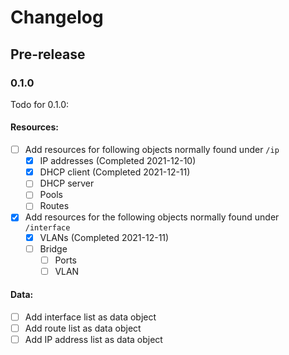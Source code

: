 # Changelog

## Pre-release

### 0.1.0
Todo for 0.1.0:

#### Resources:
- [ ] Add resources for following objects normally found under `/ip`
    - [x] IP addresses (Completed 2021-12-10)
    - [x] DHCP client (Completed 2021-12-11)
    - [ ] DHCP server
    - [ ] Pools
    - [ ] Routes
- [x] Add resources for the following objects normally found under `/interface`
    - [x] VLANs (Completed 2021-12-11)
    - [ ] Bridge
        - [ ] Ports
        - [ ] VLAN

#### Data:
- [ ] Add interface list as data object
- [ ] Add route list as data object
- [ ] Add IP address list as data object

